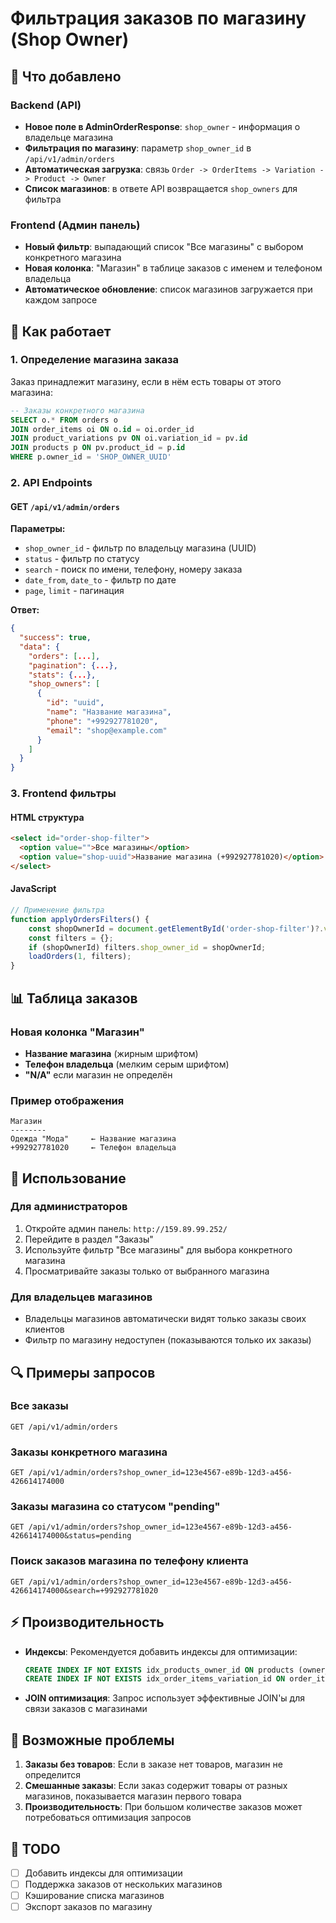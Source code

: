 # Фильтрация заказов по магазину (Shop Owner)

## 🎯 Что добавлено

### Backend (API)
- **Новое поле в AdminOrderResponse**: `shop_owner` - информация о владельце магазина
- **Фильтрация по магазину**: параметр `shop_owner_id` в `/api/v1/admin/orders`
- **Автоматическая загрузка**: связь `Order -> OrderItems -> Variation -> Product -> Owner`
- **Список магазинов**: в ответе API возвращается `shop_owners` для фильтра

### Frontend (Админ панель)
- **Новый фильтр**: выпадающий список "Все магазины" с выбором конкретного магазина
- **Новая колонка**: "Магазин" в таблице заказов с именем и телефоном владельца
- **Автоматическое обновление**: список магазинов загружается при каждом запросе

## 🔧 Как работает

### 1. Определение магазина заказа
Заказ принадлежит магазину, если в нём есть товары от этого магазина:
```sql
-- Заказы конкретного магазина
SELECT o.* FROM orders o
JOIN order_items oi ON o.id = oi.order_id
JOIN product_variations pv ON oi.variation_id = pv.id
JOIN products p ON pv.product_id = p.id
WHERE p.owner_id = 'SHOP_OWNER_UUID'
```

### 2. API Endpoints

#### GET `/api/v1/admin/orders`
**Параметры:**
- `shop_owner_id` - фильтр по владельцу магазина (UUID)
- `status` - фильтр по статусу
- `search` - поиск по имени, телефону, номеру заказа
- `date_from`, `date_to` - фильтр по дате
- `page`, `limit` - пагинация

**Ответ:**
```json
{
  "success": true,
  "data": {
    "orders": [...],
    "pagination": {...},
    "stats": {...},
    "shop_owners": [
      {
        "id": "uuid",
        "name": "Название магазина",
        "phone": "+992927781020",
        "email": "shop@example.com"
      }
    ]
  }
}
```

### 3. Frontend фильтры

#### HTML структура
```html
<select id="order-shop-filter">
  <option value="">Все магазины</option>
  <option value="shop-uuid">Название магазина (+992927781020)</option>
</select>
```

#### JavaScript
```javascript
// Применение фильтра
function applyOrdersFilters() {
    const shopOwnerId = document.getElementById('order-shop-filter')?.value || '';
    const filters = {};
    if (shopOwnerId) filters.shop_owner_id = shopOwnerId;
    loadOrders(1, filters);
}
```

## 📊 Таблица заказов

### Новая колонка "Магазин"
- **Название магазина** (жирным шрифтом)
- **Телефон владельца** (мелким серым шрифтом)
- **"N/A"** если магазин не определён

### Пример отображения
```
Магазин
--------
Одежда "Мода"     ← Название магазина
+992927781020     ← Телефон владельца
```

## 🚀 Использование

### Для администраторов
1. Откройте админ панель: `http://159.89.99.252/`
2. Перейдите в раздел "Заказы"
3. Используйте фильтр "Все магазины" для выбора конкретного магазина
4. Просматривайте заказы только от выбранного магазина

### Для владельцев магазинов
- Владельцы магазинов автоматически видят только заказы своих клиентов
- Фильтр по магазину недоступен (показываются только их заказы)

## 🔍 Примеры запросов

### Все заказы
```
GET /api/v1/admin/orders
```

### Заказы конкретного магазина
```
GET /api/v1/admin/orders?shop_owner_id=123e4567-e89b-12d3-a456-426614174000
```

### Заказы магазина со статусом "pending"
```
GET /api/v1/admin/orders?shop_owner_id=123e4567-e89b-12d3-a456-426614174000&status=pending
```

### Поиск заказов магазина по телефону клиента
```
GET /api/v1/admin/orders?shop_owner_id=123e4567-e89b-12d3-a456-426614174000&search=+992927781020
```

## ⚡ Производительность

- **Индексы**: Рекомендуется добавить индексы для оптимизации:
  ```sql
  CREATE INDEX IF NOT EXISTS idx_products_owner_id ON products (owner_id);
  CREATE INDEX IF NOT EXISTS idx_order_items_variation_id ON order_items (variation_id);
  ```

- **JOIN оптимизация**: Запрос использует эффективные JOIN'ы для связи заказов с магазинами

## 🐛 Возможные проблемы

1. **Заказы без товаров**: Если в заказе нет товаров, магазин не определится
2. **Смешанные заказы**: Если заказ содержит товары от разных магазинов, показывается магазин первого товара
3. **Производительность**: При большом количестве заказов может потребоваться оптимизация запросов

## 📝 TODO

- [ ] Добавить индексы для оптимизации
- [ ] Поддержка заказов от нескольких магазинов
- [ ] Кэширование списка магазинов
- [ ] Экспорт заказов по магазину
